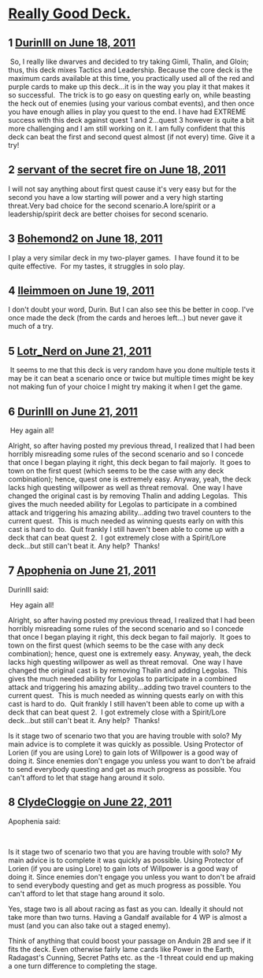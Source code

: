 # [Really Good Deck.](https://community.fantasyflightgames.com/topic/48645-really-good-deck/)

## 1 [DurinIII on June 18, 2011](https://community.fantasyflightgames.com/topic/48645-really-good-deck/?do=findComment&comment=487430)

 So, I really like dwarves and decided to try taking Gimli, Thalin, and Gloin; thus, this deck mixes Tactics and Leadership. Because the core deck is the maximum cards available at this time, you practically used all of the red and purple cards to make up this deck...it is in the way you play it that makes it so successful.  The trick is to go easy on questing early on, while beasting the heck out of enemies (using your various combat events), and then once you have enough allies in play you quest to the end. I have had EXTREME success with this deck against quest 1 and 2...quest 3 however is quite a bit more challenging and I am still working on it. I am fully confident that this deck can beat the first and second quest almost (if not every) time. Give it a try!

## 2 [servant of the secret fire on June 18, 2011](https://community.fantasyflightgames.com/topic/48645-really-good-deck/?do=findComment&comment=487436)

I will not say anything about first quest cause it's very easy but for the second you have a low starting will power and a very high starting threat.Very bad choice for the second scenario.A lore/spirit or a leadership/spirit deck are better choises for second scenario.

## 3 [Bohemond2 on June 18, 2011](https://community.fantasyflightgames.com/topic/48645-really-good-deck/?do=findComment&comment=487463)

I play a very similar deck in my two-player games.  I have found it to be quite effective.  For my tastes, it struggles in solo play.

## 4 [lleimmoen on June 19, 2011](https://community.fantasyflightgames.com/topic/48645-really-good-deck/?do=findComment&comment=487571)

I don't doubt your word, Durin. But I can also see this be better in coop. I've once made the deck (from the cards and heroes left...) but never gave it much of a try.

## 5 [Lotr_Nerd on June 21, 2011](https://community.fantasyflightgames.com/topic/48645-really-good-deck/?do=findComment&comment=488501)

 It seems to me that this deck is very random have you done multiple tests it may be it can beat a scenario once or twice but multiple times might be key not making fun of your choice I might try making it when I get the game.

## 6 [DurinIII on June 21, 2011](https://community.fantasyflightgames.com/topic/48645-really-good-deck/?do=findComment&comment=488922)

 Hey again all!

Alright, so after having posted my previous thread, I realized that I had been horribly misreading some rules of the second scenario and so I concede that once I began playing it right, this deck began to fail majorly.  It goes to town on the first quest (which seems to be the case with any deck combination); hence, quest one is extremely easy. Anyway, yeah, the deck lacks high questing willpower as well as threat removal.  One way I have changed the original cast is by removing Thalin and adding Legolas.  This gives the much needed ability for Legolas to participate in a combined attack and triggering his amazing ability...adding two travel counters to the current quest.  This is much needed as winning quests early on with this cast is hard to do.  Quit frankly I still haven't been able to come up with a deck that can beat quest 2.  I got extremely close with a Spirit/Lore deck...but still can't beat it. Any help?  Thanks!

## 7 [Apophenia on June 21, 2011](https://community.fantasyflightgames.com/topic/48645-really-good-deck/?do=findComment&comment=488947)

DurinIII said:

 Hey again all!

Alright, so after having posted my previous thread, I realized that I had been horribly misreading some rules of the second scenario and so I concede that once I began playing it right, this deck began to fail majorly.  It goes to town on the first quest (which seems to be the case with any deck combination); hence, quest one is extremely easy. Anyway, yeah, the deck lacks high questing willpower as well as threat removal.  One way I have changed the original cast is by removing Thalin and adding Legolas.  This gives the much needed ability for Legolas to participate in a combined attack and triggering his amazing ability...adding two travel counters to the current quest.  This is much needed as winning quests early on with this cast is hard to do.  Quit frankly I still haven't been able to come up with a deck that can beat quest 2.  I got extremely close with a Spirit/Lore deck...but still can't beat it. Any help?  Thanks!



Is it stage two of scenario two that you are having trouble with solo? My main advice is to complete it was quickly as possible. Using Protector of Lorien (if you are using Lore) to gain lots of Willpower is a good way of doing it. Since enemies don't engage you unless you want to don't be afraid to send everybody questing and get as much progress as possible. You can't afford to let that stage hang around it solo.

## 8 [ClydeCloggie on June 22, 2011](https://community.fantasyflightgames.com/topic/48645-really-good-deck/?do=findComment&comment=489260)

Apophenia said:

 

Is it stage two of scenario two that you are having trouble with solo? My main advice is to complete it was quickly as possible. Using Protector of Lorien (if you are using Lore) to gain lots of Willpower is a good way of doing it. Since enemies don't engage you unless you want to don't be afraid to send everybody questing and get as much progress as possible. You can't afford to let that stage hang around it solo.



Yes, stage two is all about racing as fast as you can. Ideally it should not take more than two turns. Having a Gandalf available for 4 WP is almost a must (and you can also take out a staged enemy).

Think of anything that could boost your passage on Anduin 2B and see if it fits the deck. Even otherwise fairly lame cards like Power in the Earth, Radagast's Cunning, Secret Paths etc. as the -1 threat could end up making a one turn difference to completing the stage.

 

 

 

